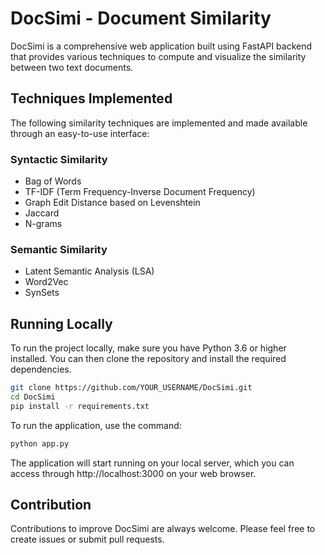 # DocSimi - Document Similarity

DocSimi is a comprehensive web application built using FastAPI backend that provides various techniques to compute and visualize the similarity between two text documents.

## Techniques Implemented

The following similarity techniques are implemented and made available through an easy-to-use interface:

### Syntactic Similarity

- Bag of Words
- TF-IDF (Term Frequency-Inverse Document Frequency)
- Graph Edit Distance based on Levenshtein
- Jaccard
- N-grams
### Semantic Similarity

- Latent Semantic Analysis (LSA)
- Word2Vec
- SynSets

## Running Locally

To run the project locally, make sure you have Python 3.6 or higher installed. You can then clone the repository and install the required dependencies.

```bash
git clone https://github.com/YOUR_USERNAME/DocSimi.git
cd DocSimi
pip install -r requirements.txt
```

To run the application, use the command:
```bash
python app.py
```
The application will start running on your local server, which you can access through http://localhost:3000 on your web browser.

## Contribution

Contributions to improve DocSimi are always welcome. Please feel free to create issues or submit pull requests.
